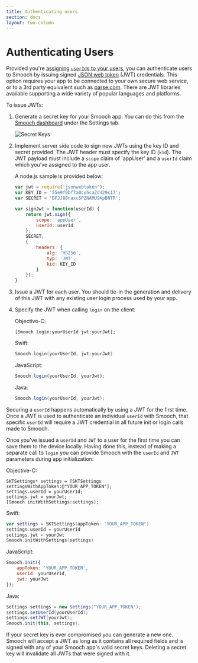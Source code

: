 ```yaml
---
title: Authenticating users
section: docs
layout: two-column
---
```


# Authenticating Users


Provided you're [assigning `userId`s to your users](#users-on-multiple-devices), you can authenticate users to Smooch by issuing signed [JSON web token](http://jwt.io) (JWT) credentials. This option requires your app to be connected to your own secure web service, or to a 3rd party equivalent such as [parse.com](https://parse.com). There are JWT libraries available supporting a wide variety of popular languages and platforms.

To issue JWTs:

1. Generate a secret key for your Smooch app. You can do this from the [Smooch dashboard](https://app.smooch.io) under the Settings tab.

    ![Secret Keys](secret_keys.png)

1. Implement server side code to sign new JWTs using the key ID and secret provided. The JWT header must specify the key ID (`kid`). The JWT payload must include a `scope` claim of 'appUser' and a `userId` claim which you've assigned to the app user.

    A node.js sample is provided below:

    ```javascript
    var jwt = require('jsonwebtoken');
    var KEY_ID = '55e9f9bf7a0ce5ca2d429c17';
    var SECRET = 'BFJJ88naxc5PZNAMU9KpBNTR';

    var signJwt = function(userId) {
        return jwt.sign({
            scope: 'appUser',
            userId: userId
        },
        SECRET,
        {
            headers: {
                alg: 'HS256',
                typ: 'JWT',
                kid: KEY_ID
            }
        });
    }
    ```

1. Issue a JWT for each user. You should tie-in the generation and delivery of this JWT with any existing user login process used by your app.

1. Specify the JWT when calling `login` on the client:


    Objective-C:
    ```objective_c
    [Smooch login:yourUserId jwt:yourJwt];
    ```

    Swift:
    ```swift
    Smooch.login(yourUserId, jwt:yourJwt)
    ```

    JavaScript:
    ```javascript
    Smooch.login(yourUserId, yourJwt);
    ```

    Java:
    ```java
    Smooch.login(yourUserId, yourJwt);
    ```

Securing a `userId` happens automatically by using a JWT for the first time. Once a JWT is used to authenticate an individual `userId` with Smooch, that specific `userId` will require a JWT credential in all future init or login calls made to Smooch.

Once you've issued a `userId` and `JWT` to a user for the first time you can save them to the device locally. Having done this, instead of making a separate call to `login` you can provide Smooch with the `userId` and `JWT` parameters during app initialization:

Objective-C:
```objective_c
SKTSettings* settings = [SKTSettings settingsWithAppToken:@"YOUR_APP_TOKEN"];
settings.userId = yourUserId;
settings.jwt = yourJwt;
[Smooch initWithSettings:settings];
```

Swift:
```swift
var settings = SKTSettings(appToken: "YOUR_APP_TOKEN")
settings.userId = yourUserId
settings.jwt = yourJwt
Smooch.initWithSettings(settings)
```

JavaScript:
```javascript
Smooch.init({
    appToken: 'YOUR_APP_TOKEN',
    userId: yourUserId,
    jwt: yourJwt
});
```

Java:
```java
Settings settings = new Settings("YOUR_APP_TOKEN");
settings.setUserId(yourUserId);
settings.setJWT(yourJwt);
Smooch.init(this, settings);
```

<aside class="warning">
If your secret key is ever compromised you can generate a new one. Smooch will accept a JWT as long as it contains all required fields and is signed with any of your Smooch app's valid secret keys. Deleting a secret key will invalidate all JWTs that were signed with it.
</aside>
